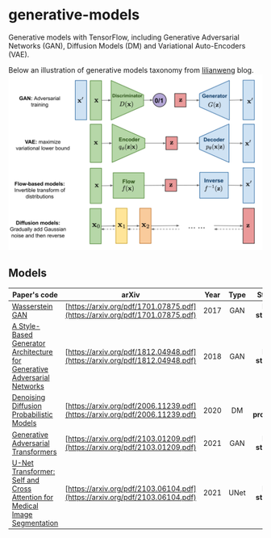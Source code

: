 # generative-models
Generative models with TensorFlow, including Generative Adversarial Networks (GAN), Diffusion Models (DM) and Variational Auto-Encoders (VAE).


Below an illustration of generative models taxonomy from [lilianweng](https://lilianweng.github.io/posts/2021-07-11-diffusion-models/) blog.
![alt text](inputs/generative-overview.png "Generative models")


## Models
| Paper's code | arXiv | Year |  Type | Status |
|---    |:-:    |:-:    |:-:    |:-:    |
| [Wasserstein GAN](src/gan/wasserstein_gan) | [https://arxiv.org/pdf/1701.07875.pdf](https://arxiv.org/pdf/1701.07875.pdf) | 2017 | GAN | **Not started** |
| [A Style-Based Generator Architecture for Generative Adversarial Networks](src/gan/stylegan) | [https://arxiv.org/pdf/1812.04948.pdf](https://arxiv.org/pdf/1812.04948.pdf) | 2018 | GAN | **Not started** |
| [Denoising Diffusion Probabilistic Models](src/dm/denoising_diffusion_probabilistic_models) | [https://arxiv.org/pdf/2006.11239.pdf](https://arxiv.org/pdf/2006.11239.pdf) | 2020 | DM | **In progress** |
| [Generative Adversarial Transformers](src/gan/ganformer) | [https://arxiv.org/pdf/2103.01209.pdf](https://arxiv.org/pdf/2103.01209.pdf) | 2021 | GAN | **Not started** |
| [U-Net Transformer: Self and Cross Attention for Medical Image Segmentation](src/unet/utransformer) | [https://arxiv.org/pdf/2103.06104.pdf](https://arxiv.org/pdf/2103.06104.pdf) | 2021 | UNet | **Not started** |

